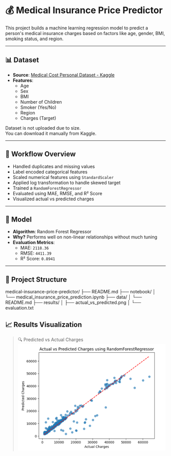# 💰 Medical Insurance Price Predictor

This project builds a machine learning regression model to predict a person's medical insurance charges based on factors like age, gender, BMI, smoking status, and region.

---

## 📊 Dataset

- **Source**: [Medical Cost Personal Dataset - Kaggle](https://www.kaggle.com/datasets/mirichoi0218/insurance)
- **Features**:
  - Age
  - Sex
  - BMI
  - Number of Children
  - Smoker (Yes/No)
  - Region
  - Charges (Target)

Dataset is not uploaded due to size.  
You can download it manually from Kaggle.

---

## 🔧 Workflow Overview

- Handled duplicates and missing values
- Label encoded categorical features
- Scaled numerical features using `StandardScaler`
- Applied log transformation to handle skewed target
- Trained a `RandomForestRegressor`
- Evaluated using MAE, RMSE, and R² Score
- Visualized actual vs predicted charges

---

## 🧠 Model

- **Algorithm**: Random Forest Regressor
- **Why?** Performs well on non-linear relationships without much tuning
- **Evaluation Metrics**:
  - MAE: `2118.36`
  - RMSE: `4411.39`
  - R² Score: `0.8941`

---

## 📁 Project Structure
medical-insurance-price-predictor/
├── README.md
├── notebook/
│ └── medical_insurance_price_prediction.ipynb
├── data/
│ └── README.md
├── results/
│ ├── actual_vs_predicted.png
│ └── evaluation.txt

## 📈 Results Visualization

> 🔍 Predicted vs Actual Charges  
![Prediction](results/actual_vs_predicted.png)



